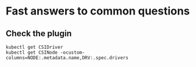 # Fast answers to common questions

## Check the plugin

```shell
kubectl get CSIDriver
kubectl get CSINode -ocustom-columns=NODE:.metadata.name,DRV:.spec.drivers
```
